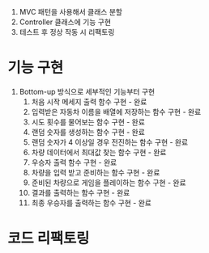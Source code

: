 1. MVC 패턴을 사용해서 클래스 분할
2. Controller 클래스에 기능 구현
3. 테스트 후 정상 작동 시 리팩토링

# 기능 구현

1. Bottom-up 방식으로 세부적인 기능부터 구현
   1. 처음 시작 메세지 출력 함수 구현 - 완료
   2. 입력받은 자동차 이름을 배열에 저장하는 함수 구현 - 완료
   3. 시도 횟수를 물어보는 함수 구현 - 완료
   4. 랜덤 숫자를 생성하는 함수 구현 - 완료
   5. 랜덤 숫자가 4 이상일 경우 전진하는 함수 구현 - 완료
   6. 차량 데이터에서 최대값 찾는 함수 구현 - 완료
   7. 우승자 출력 함수 구현 - 완료
   8. 차량을 입력 받고 준비하는 함수 구현 - 완료
   9. 준비된 차량으로 게임을 플레이하는 함수 구현 - 완료
   10. 결과를 출력하는 함수 구현 - 완료
   11. 최종 우승자를 출력하는 함수 구현 - 완료

# 코드 리팩토링
